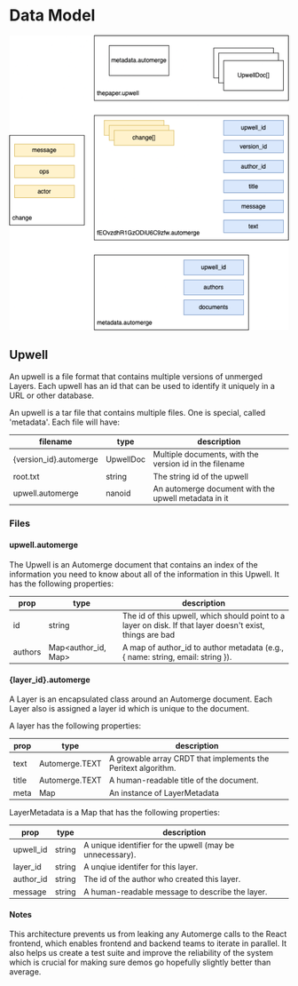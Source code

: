 # Data Model

![upwell](upwell-v0.drawio.png)

## Upwell 

An upwell is a file format that contains multiple versions of unmerged Layers. Each upwell has an id that can be used to identify it uniquely in a URL or other database. 

An upwell is a tar file that contains multiple files. One is special, called 'metadata'. Each file will have:

| filename | type | description
| --- | --- | --- | 
| {version_id}.automerge | UpwellDoc | Multiple documents, with the version id in the filename
| root.txt | string | The string id of the upwell
| upwell.automerge | nanoid | An automerge document with the upwell metadata in it

### Files
#### upwell.automerge

The Upwell is an Automerge document that contains an index of the information you need to know about all of the information in this Upwell. It has the following properties:

| prop | type | description 
| --- | --- | --- 
| id | string | The id of this upwell, which should point to a layer on disk. If that layer doesn't exist, things are bad 
| authors | Map<author_id, Map> | A map of author_id to author metadata (e.g., { name: string, email: string }). 

#### {layer_id}.automerge

A Layer is an encapsulated class around an Automerge document. Each Layer also is assigned a layer id which is unique to the document.

A layer has the following properties:

| prop | type | description
| --- | --- | --- | 
| text | Automerge.TEXT | A growable array CRDT that implements the Peritext algorithm.
| title | Automerge.TEXT | A human-readable title of the document.
| meta | Map | An instance of LayerMetadata

LayerMetadata is a Map that has the following properties:

| prop | type | description
| --- | --- | --- | 
| upwell_id | string | A unique identifier for the upwell (may be unnecessary).
| layer_id | string | A unqiue identifer for this layer.
| author_id | string | The id of the author who created this layer. 
| message | string | A human-readable message to describe the layer.

#### Notes

This architecture prevents us from leaking any Automerge calls to the React frontend, which enables frontend and backend teams to iterate in parallel. It also helps us create a test suite and improve the reliability of the system which is crucial for making sure demos go hopefully slightly better than average.
